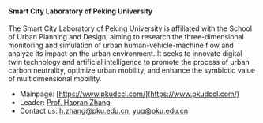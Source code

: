 #### Smart City Laboratory of Peking University 
The Smart City Laboratory of Peking University is affiliated with the School of Urban Planning and Design, aiming to research the three-dimensional monitoring and simulation of urban human-vehicle-machine flow and analyze its impact on the urban environment. It seeks to innovate digital twin technology and artificial intelligence to promote the process of urban carbon neutrality, optimize urban mobility, and enhance the symbiotic value of multidimensional mobility.


- Mainpage: [https://www.pkudccl.com/](https://www.pkudccl.com/)
- Leader: [Prof. Haoran Zhang](https://urban.pkusz.edu.cn/info/1013/3002.htm)
- Contact us: h.zhang@pku.edu.cn, yuq@pku.edu.cn

